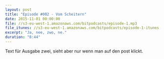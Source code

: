 ```yaml
---
layout: post
title: "Episode #002 - Vom Scheitern"
date: 2015-11-01 00:00:00
file: //s3-eu-west-1.amazonaws.com/bitpodcasts/episode-1.mp3
file_itunes: //s3-eu-west-1.amazonaws.com/bitpodcasts/episode-1-itunes.m4a
excerpt: "Ja, nee, zwo, ne."
duration: "8:44"
---
```


Text für Ausgabe zwei, sieht aber nur wenn man auf den post klickt.
